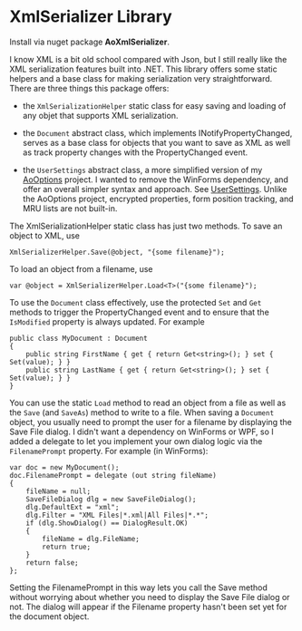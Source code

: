 # XmlSerializer Library

Install via nuget package **AoXmlSerializer**.

I know XML is a bit old school compared with Json, but I still really like the XML serialization features built into .NET. This library offers some static helpers and a base class for making serialization very straightforward. There are three things this package offers:

- the `XmlSerializationHelper` static class for easy saving and loading of any objet that supports XML serialization.

- the `Document` abstract class, which implements INotifyPropertyChanged, serves as a base class for objects that you want to save as XML as well as track property changes with the PropertyChanged event.

- the `UserSettings` abstract class, a more simplified version of my [AoOptions](https://github.com/adamosoftware/AoOptions) project. I wanted to remove the WinForms dependency, and offer an overall simpler syntax and approach. See [UserSettings](https://github.com/adamosoftware/XmlSerializer/blob/master/XmlSerializerHelper/UserSettings.cs). Unlike the AoOptions project, encrypted properties, form position tracking, and MRU lists are not built-in.

The XmlSerializationHelper static class has just two methods. To save an object to XML, use

    XmlSerializerHelper.Save(@object, "{some filename}");
    
To load an object from a filename, use

    var @object = XmlSerializerHelper.Load<T>("{some filename}");

To use the `Document` class effectively, use the protected `Set` and `Get` methods to trigger the PropertyChanged event and to ensure that the `IsModified` property is always updated. For example

    public class MyDocument : Document
    {
        public string FirstName { get { return Get<string>(); } set { Set(value); } }
        public string LastName { get { return Get<string>(); } set { Set(value); } }
    }

You can use the static `Load` method to read an object from a file as well as the `Save` (and `SaveAs`) method to write to a file. When saving a `Document` object, you usually need to prompt the user for a filename by displaying the Save File dialog. I didn't want a dependency on WinForms or WPF, so I added a delegate to let you implement your own dialog logic via the `FilenamePrompt` property. For example (in WinForms):

    var doc = new MyDocument();
    doc.FilenamePrompt = delegate (out string fileName)
    {
        fileName = null;
        SaveFileDialog dlg = new SaveFileDialog();
        dlg.DefaultExt = "xml";
        dlg.Filter = "XML Files|*.xml|All Files|*.*";
        if (dlg.ShowDialog() == DialogResult.OK)
        {
            fileName = dlg.FileName;
            return true;
        }
        return false;
    };
    
Setting the FilenamePrompt in this way lets you call the Save method without worrying about whether you need to display the Save File dialog or not. The dialog will appear if the Filename property hasn't been set yet for the document object.
